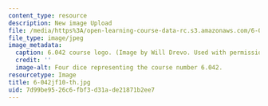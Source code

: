 ```yaml
---
content_type: resource
description: New image Upload
file: /media/https%3A/open-learning-course-data-rc.s3.amazonaws.com/6-042j-mathematics-for-computer-science-fall-2010/7d99be9526c6fbf3d31ade21871b2ee7_6-042jf10-th.jpg
file_type: image/jpeg
image_metadata:
  caption: 6.042 course logo. (Image by Will Drevo. Used with permission.)
  credit: ''
  image-alt: Four dice representing the course number 6.042.
resourcetype: Image
title: 6-042jf10-th.jpg
uid: 7d99be95-26c6-fbf3-d31a-de21871b2ee7
---
```

